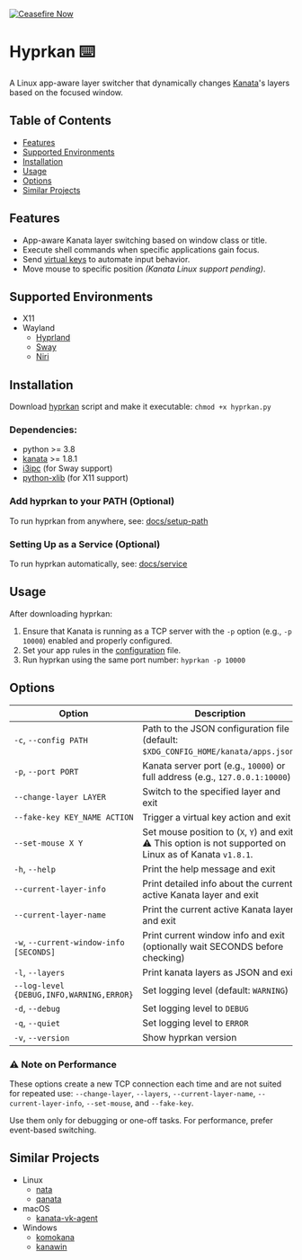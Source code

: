 [![Ceasefire Now](https://badge.techforpalestine.org/default)](https://techforpalestine.org/learn-more)

# Hyprkan ⌨️

A Linux app-aware layer switcher that dynamically changes [Kanata](https://github.com/jtroo/kanata)'s layers based on the focused window.

## Table of Contents

- [Features](#features)
- [Supported Environments](#supported-environments)
- [Installation](#installation)
- [Usage](#usage)
- [Options](#options)
- [Similar Projects](#similar-projects)

## Features

- App-aware Kanata layer switching based on window class or title.
- Execute shell commands when specific applications gain focus.
- Send [virtual keys](https://jtroo.github.io/config.html#virtual-keys) to automate input behavior.
- Move mouse to specific position _(Kanata Linux support pending)_.

## Supported Environments

- X11
- Wayland
  - [Hyprland](https://wiki.hypr.land)
  - [Sway](https://swaywm.org)
  - [Niri](https://github.com/YaLTeR/niri)

## Installation

Download [hyprkan](src/hyprkan.py) script and make it executable: `chmod +x hyprkan.py`

### Dependencies:

- python >= 3.8
- [kanata](https://github.com/jtroo/kanata) >= 1.8.1
- [i3ipc](https://pypi.org/project/i3ipc/) (for Sway support)
- [python-xlib](https://pypi.org/project/python-xlib/) (for X11 support)

### Add hyprkan to your PATH (Optional)

To run hyprkan from anywhere, see: [docs/setup-path](docs/setup-path.md)

### Setting Up as a Service (Optional)

To run hyprkan automatically, see: [docs/service](docs/service.md)

## Usage

After downloading hyprkan:

1. Ensure that Kanata is running as a TCP server with the `-p` option (e.g., `-p 10000`) enabled and properly configured.
2. Set your app rules in the [configuration](docs/config.md) file.
3. Run hyprkan using the same port number: `hyprkan -p 10000`

## Options

| Option                                   | Description                                                                                                    |
| ---------------------------------------- | -------------------------------------------------------------------------------------------------------------- |
| `-c`, `--config PATH`                    | Path to the JSON configuration file (default: `$XDG_CONFIG_HOME/kanata/apps.json`)                             |
| `-p`, `--port PORT`                      | Kanata server port (e.g., `10000`) or full address (e.g., `127.0.0.1:10000`)                                   |
| `--change-layer LAYER`                   | Switch to the specified layer and exit                                                                         |
| `--fake-key KEY_NAME ACTION`             | Trigger a virtual key action and exit                                                                          |
| `--set-mouse X Y`                        | Set mouse position to (`X`, `Y`) and exit <br> ⚠️ This option is not supported on Linux as of Kanata `v1.8.1`. |
| `-h`, `--help`                           | Print the help message and exit                                                                                |
| `--current-layer-info`                   | Print detailed info about the current active Kanata layer and exit                                             |
| `--current-layer-name`                   | Print the current active Kanata layer and exit                                                                 |
| `-w`, `--current-window-info [SECONDS]`  | Print current window info and exit (optionally wait SECONDS before checking)                                   |
| `-l`, `--layers`                         | Print kanata layers as JSON and exit                                                                           |
| `--log-level {DEBUG,INFO,WARNING,ERROR}` | Set logging level (default: `WARNING`)                                                                         |
| `-d`, `--debug`                          | Set logging level to `DEBUG`                                                                                   |
| `-q`, `--quiet`                          | Set logging level to `ERROR`                                                                                   |
| `-v`, `--version`                        | Show hyprkan version                                                                                           |

### ⚠️ Note on Performance

These options create a new TCP connection each time and are not suited for repeated use: `--change-layer`, `--layers`, `--current-layer-name`, `--current-layer-info`, `--set-mouse`, and `--fake-key`.

Use them only for debugging or one-off tasks. For performance, prefer event-based switching.

## Similar Projects

- Linux
  - [nata](https://github.com/mdSlash/nata)
  - [qanata](https://github.com/veyxov/qanata)
- macOS
  - [kanata-vk-agent](https://github.com/devsunb/kanata-vk-agent)
- Windows
  - [komokana](https://github.com/LGUG2Z/komokana)
  - [kanawin](https://github.com/Aqaao/kanawin)
